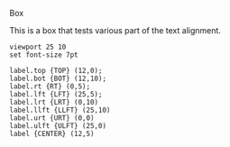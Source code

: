 Box

This is a box that tests various part of the text alignment.

``` diagram
viewport 25 10
set font-size 7pt

label.top {TOP} (12,0);
label.bot {BOT} (12,10);
label.rt {RT} (0,5);
label.lft {LFT} (25,5);
label.lrt {LRT} (0,10)
label.llft {LLFT} (25,10)
label.urt {URT} (0,0)
label.ulft {ULFT} (25,0)
label {CENTER} (12,5)

```
